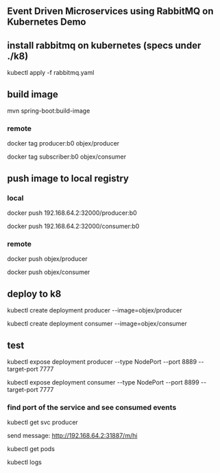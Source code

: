 ## Event Driven Microservices using RabbitMQ on Kubernetes Demo

## install rabbitmq on kubernetes (specs under ./k8)
kubectl apply -f rabbitmq.yaml

## build image
mvn spring-boot:build-image

### remote
docker tag producer:b0 objex/producer

docker tag subscriber:b0 objex/consumer

## push image to local registry
### local
docker push 192.168.64.2:32000/producer:b0

docker push 192.168.64.2:32000/consumer:b0

### remote
docker push objex/producer

docker push objex/consumer

## deploy to k8
kubectl create deployment producer --image=objex/producer

kubectl create deployment consumer --image=objex/consumer

## test
kubectl expose deployment producer --type NodePort --port 8889 --target-port 7777

kubectl expose deployment consumer --type NodePort --port 8899 --target-port 7777

### find port of the service and see consumed events
kubectl get svc producer

send message: http://192.168.64.2:31887/m/hi

kubectl get pods

kubectl logs <consumer-pod>